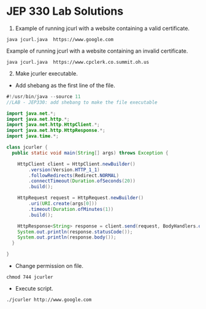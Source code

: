 # JEP 330 Lab Solutions


1. Example of running jcurl with a website containing a valid certificate. 
```
java jcurl.java  https://www.google.com
```

Example of running jcurl with a website containing an invalid certificate.

```
java jcurl.java  https://www.cpclerk.co.summit.oh.us
```

2. Make jcurler executable.

- Add shebang as the first line of the file.
```java
#!/usr/bin/java --source 11 
//LAB - JEP330: add shebang to make the file executable

import java.net.*;
import java.net.http.*;
import java.net.http.HttpClient.*;
import java.net.http.HttpResponse.*;
import java.time.*;

class jcurler {
  public static void main(String[] args) throws Exception {

    HttpClient client = HttpClient.newBuilder()
        .version(Version.HTTP_1_1)
        .followRedirects(Redirect.NORMAL)
        .connectTimeout(Duration.ofSeconds(20))
        .build();

    HttpRequest request = HttpRequest.newBuilder()
        .uri(URI.create(args[0]))
        .timeout(Duration.ofMinutes(1))
        .build();

    HttpResponse<String> response = client.send(request, BodyHandlers.ofString());
    System.out.println(response.statusCode());
    System.out.println(response.body());
  }

}
```

- Change permission on file.

```
chmod 744 jcurler
```

- Execute script.
```
./jcurler http://www.google.com
```